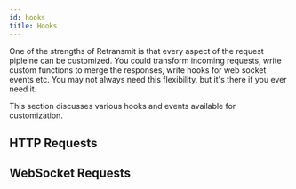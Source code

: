 ```yaml
---
id: hooks
title: Hooks
---
```


One of the strengths of Retransmit is that every aspect of the request pipleine can be customized. You could transform incoming requests, write custom functions to merge the responses, write hooks for web socket events etc. You may not always need this flexibility, but it's there if you ever need it.

This section discusses various hooks and events available for customization.

## HTTP Requests


## WebSocket Requests

